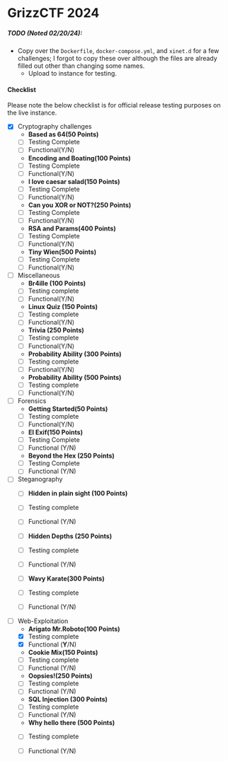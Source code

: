 # GrizzCTF 2024


##### TODO (Noted 02/20/24): 
- Copy over the `Dockerfile`, `docker-compose.yml`, and `xinet.d` for a few challenges; I forgot to copy these over although the files are already filled out other than changing some names.
    - Upload to instance for testing.


#### Checklist

Please note the below checklist is for official release testing purposes on the live instance.

- [x] Cryptography challenges
    - **Based as 64(50 Points)**
    - [ ] Testing Complete
    - [ ] Functional(Y/N)
    - **Encoding and Boating(100 Points)**
    - [ ] Testing Complete
    - [ ] Functional(Y/N)
    - **I love caesar salad(150 Points)**
    - [ ] Testing Complete
    - [ ] Functional(Y/N)
    - **Can you XOR or NOT?(250 Points)**
    - [ ] Testing Complete
    - [ ] Functional(Y/N)
    - **RSA and Params(400 Points)**
    - [ ] Testing Complete
    - [ ] Functional(Y/N)
    - **Tiny Wien(500 Points)**
    - [ ] Testing Complete
    - [ ] Functional(Y/N)

- [ ] Miscellaneous
    - **Br4ille (100 Points)**
    - [ ] Testing complete
    - [ ] Functional(Y/N)
    - **Linux Quiz (150 Points)**
    - [ ] Testing complete
    - [ ] Functional(Y/N)
    - **Trivia (250 Points)**
    - [ ] Testing complete
    - [ ] Functional(Y/N)
    - **Probability Ability (300 Points)**
    - [ ] Testing complete
    - [ ] Functional(Y/N)
    - **Probability Ability (500 Points)**
    - [ ] Testing complete
    - [ ] Functional(Y/N)
    
- [ ] Forensics
    - **Getting Started(50 Points)**
    - [ ] Testing complete
    - [ ] Functional(Y/N)
    - **El Exif(150 Points)**
    - [ ] Testing Complete
    - [ ] Functional (Y/N)
    - **Beyond the Hex (250 Points)**
    - [ ] Testing Complete
    - [ ] Functional (Y/N)

- [ ] Steganography
    - [ ] **Hidden in plain sight (100 Points)**
    - [ ] Testing complete
    - [ ] Functional (Y/N)
    - [ ] **Hidden Depths (250 Points)**
    - [ ] Testing complete
    - [ ] Functional (Y/N)
    - [ ] **Wavy Karate(300 Points)**
    - [ ] Testing complete
    - [ ] Functional (Y/N)


- [ ] Web-Exploitation
    - **Arigato Mr.Roboto(100 Points)**
    - [x] Testing complete
    - [x] Functional (**Y**/N)
    - **Cookie Mix(150 Points)**
    - [ ] Testing complete
    - [ ] Functional (Y/N)
    - **Oopsies!(250 Points)**
    - [ ] Testing complete
    - [ ] Functional (Y/N)
    - **SQL Injection (300 Points)**
    - [ ] Testing complete
    - [ ] Functional (Y/N)
    - **Why hello there (500 Points)**
    - [ ] Testing complete
    - [ ] Functional (Y/N)
    
